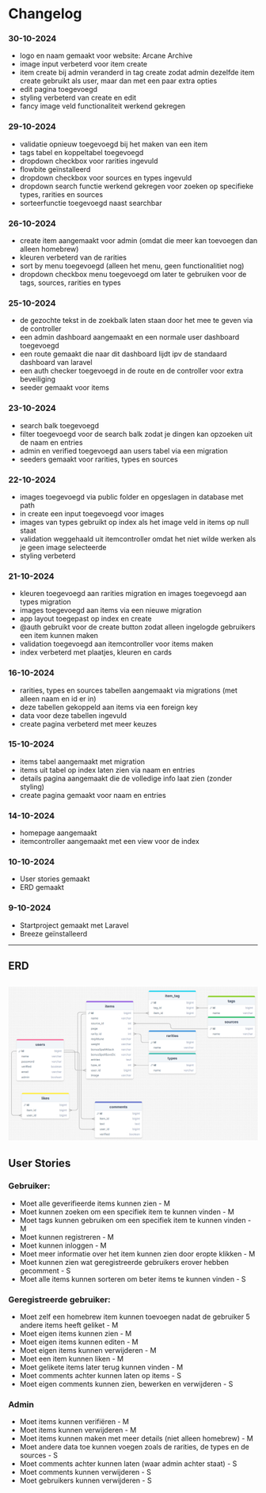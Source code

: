 # Changelog

### 30-10-2024
- logo en naam gemaakt voor website: Arcane Archive
- image input verbeterd voor item create
- item create bij admin veranderd in tag create zodat admin dezelfde item create gebruikt als user, maar dan met een paar extra opties
- edit pagina toegevoegd
- styling verbeterd van create en edit
- fancy image veld functionaliteit werkend gekregen

### 29-10-2024
- validatie opnieuw toegevoegd bij het maken van een item
- tags tabel en koppeltabel toegevoegd
- dropdown checkbox voor rarities ingevuld
- flowbite geïnstalleerd
- dropdown checkbox voor sources en types ingevuld
- dropdown search functie werkend gekregen voor zoeken op specifieke types, rarities en sources
- sorteerfunctie toegevoegd naast searchbar

### 26-10-2024
- create item aangemaakt voor admin (omdat die meer kan toevoegen dan alleen homebrew)
- kleuren verbeterd van de rarities
- sort by menu toegevoegd (alleen het menu, geen functionalitiet nog)
- dropdown checkbox menu toegevoegd om later te gebruiken voor de tags, sources, rarities en types

### 25-10-2024
- de gezochte tekst in de zoekbalk laten staan door het mee te geven via de controller
- een admin dashboard aangemaakt en een normale user dashboard toegevoegd
- een route gemaakt die naar dit dashboard lijdt ipv de standaard dashboard van laravel
- een auth checker toegevoegd in de route en de controller voor extra beveiliging
- seeder gemaakt voor items

### 23-10-2024
- search balk toegevoegd
- filter toegevoegd voor de search balk zodat je dingen kan opzoeken uit de naam en entries
- admin en verified toegevoegd aan users tabel via een migration
- seeders gemaakt voor rarities, types en sources

### 22-10-2024
- images toegevoegd via public folder en opgeslagen in database met path
- in create een input toegevoegd voor images
- images van types gebruikt op index als het image veld in items op null staat
- validation weggehaald uit itemcontroller omdat het niet wilde werken als je geen image selecteerde
- styling verbeterd

### 21-10-2024
- kleuren toegevoegd aan rarities migration en images toegevoegd aan types migration
- images toegevoegd aan items via een nieuwe migration
- app layout toegepast op index en create
- @auth gebruikt voor de create button zodat alleen ingelogde gebruikers een item kunnen maken
- validation toegevoegd aan itemcontroller voor items maken
- index verbeterd met plaatjes, kleuren en cards

### 16-10-2024
- rarities, types en sources tabellen aangemaakt via migrations (met alleen naam en id er in)
- deze tabellen gekoppeld aan items via een foreign key
- data voor deze tabellen ingevuld
- create pagina verbeterd met meer keuzes

### 15-10-2024
- items tabel aangemaakt met migration
- items uit tabel op index laten zien via naam en entries
- details pagina aangemaakt die de volledige info laat zien (zonder styling)
- create pagina gemaakt voor naam en entries

### 14-10-2024
- homepage aangemaakt
- itemcontroller aangemaakt met een view voor de index

### 10-10-2024
- User stories gemaakt
- ERD gemaakt

### 9-10-2024
- Startproject gemaakt met Laravel
- Breeze geïnstalleerd

--- 
## **ERD**
![Database](./images/drawsql-databse.png)
---
## **User Stories**

### Gebruiker:
- Moet alle geverifieerde items kunnen zien - M
- Moet kunnen zoeken om een specifiek item te kunnen vinden - M
- Moet tags kunnen gebruiken om een specifiek item te kunnen vinden - M
- Moet kunnen registreren - M
- Moet kunnen inloggen - M
- Moet meer informatie over het item kunnen zien door eropte klikken - M
- Moet kunnen zien wat geregistreerde gebruikers erover hebben gecomment - S
- Moet alle items kunnen sorteren om beter items te kunnen vinden - S

### Geregistreerde gebruiker:
- Moet zelf een homebrew item kunnen toevoegen nadat de gebruiker 5 andere items heeft geliket - M
- Moet eigen items kunnen zien - M
- Moet eigen items kunnen editen - M
- Moet eigen items kunnen verwijderen - M
- Moet een item kunnen liken - M
- Moet gelikete items later terug kunnen vinden - M
- Moet comments achter kunnen laten op items - S
- Moet eigen comments kunnen zien, bewerken en verwijderen - S

### Admin
- Moet items kunnen verifiëren - M
- Moet items kunnen verwijderen - M
- Moet items kunnen maken met meer details (niet alleen homebrew) - M
- Moet andere data toe kunnen voegen zoals de rarities, de types en de sources - S
- Moet comments achter kunnen laten (waar admin achter staat) - S
- Moet comments kunnen verwijderen - S
- Moet gebruikers kunnen verwijderen - S
